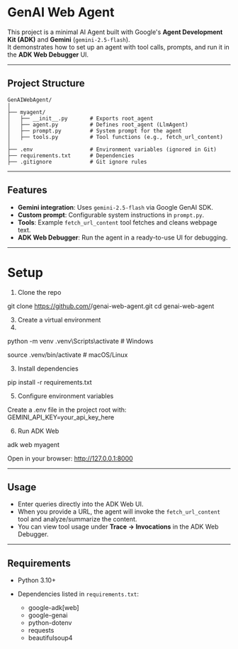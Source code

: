 # GenAI Web Agent

This project is a minimal AI Agent built with Google's **Agent Development Kit (ADK)** and **Gemini** (`gemini-2.5-flash`).  
It demonstrates how to set up an agent with tool calls, prompts, and run it in the **ADK Web Debugger** UI.

---

## Project Structure
```plaintext
GenAIWebAgent/
│
├── myagent/
│   ├── __init__.py       # Exports root_agent
│   ├── agent.py          # Defines root_agent (LlmAgent)
│   ├── prompt.py         # System prompt for the agent
│   ├── tools.py          # Tool functions (e.g., fetch_url_content)
│
├── .env                  # Environment variables (ignored in Git)
├── requirements.txt      # Dependencies
├── .gitignore            # Git ignore rules

````

---

## Features
- **Gemini integration**: Uses `gemini-2.5-flash` via Google GenAI SDK.
- **Custom prompt**: Configurable system instructions in `prompt.py`.
- **Tools**: Example `fetch_url_content` tool fetches and cleans webpage text.
- **ADK Web Debugger**: Run the agent in a ready-to-use UI for debugging.

---

# Setup

1. Clone the repo

git clone https://github.com/<your-username>/genai-web-agent.git
cd genai-web-agent

3. Create a virtual environment
4. 
python -m venv .venv\Scripts\activate   # Windows

source .venv/bin/activate   # macOS/Linux

3. Install dependencies

pip install -r requirements.txt

5. Configure environment variables

Create a .env file in the project root with:
GEMINI_API_KEY=your_api_key_here

6. Run ADK Web

adk web myagent

Open in your browser:
http://127.0.0.1:8000


---

## Usage

* Enter queries directly into the ADK Web UI.
* When you provide a URL, the agent will invoke the `fetch_url_content` tool and analyze/summarize the content.
* You can view tool usage under **Trace → Invocations** in the ADK Web Debugger.

---

## Requirements

* Python 3.10+
* Dependencies listed in `requirements.txt`:

  * google-adk\[web]
  * google-genai
  * python-dotenv
  * requests
  * beautifulsoup4

